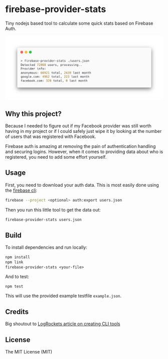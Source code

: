 # firebase-provider-stats

Tiny nodejs based tool to calculate some quick stats based on Firebase Auth.

![Example usage](./example.png)

## Why this project?

Because I needed to figure out if my Facebook provider was still worth having in my project or if I could safely just wipe it by looking at the number of users that was registered with Facebook.

Firebase auth is amazing at removing the pain of authentication handling and securing logins. However, when it comes to providing data about who is registered, you need to add some effort yourself.

## Usage

First, you need to download your auth data. This is most easily done using the [firebase cli](https://firebase.google.com/docs/cli):

```bash
firebase --project <optional> auth:export users.json
```

Then you run this little tool to get the data out:

```bash
firebase-provider-stats users.json
```

## Build

To install dependencies and run locally:

```
npm install
npm link
firebase-provider-stats <your-file>
```

And to test:
```
npm test
```

This will use the provided example testfile `example.json`.

## Credits

Big shoutout to [LogRockets article on creating CLI tools](https://blog.logrocket.com/creating-a-cli-tool-with-node-js/)

## License
The MIT License (MIT)